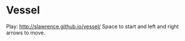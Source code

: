 Vessel
========================

Play: http://slawrence.github.io/vessel/
Space to start and left and right arrows to move.

